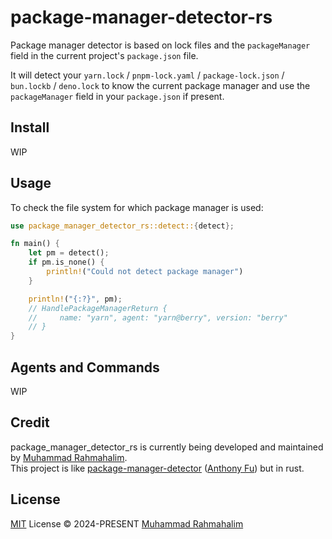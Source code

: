 # package-manager-detector-rs

[//]: # ([![npm version][npm-version-src]][npm-version-href])

[//]: # ([![npm downloads][npm-downloads-src]][npm-downloads-href])

[//]: # ([![JSDocs][jsdocs-src]][jsdocs-href])

[//]: # ([![License][license-src]][license-href])

Package manager detector is based on lock files and the `packageManager` field in the current project's `package.json`
file.

It will detect your `yarn.lock` / `pnpm-lock.yaml` / `package-lock.json` / `bun.lockb` / `deno.lock` to know the current
package manager and use the `packageManager` field in your `package.json` if present.

## Install

WIP

[//]: # (```sh)

[//]: # (# pnpm)

[//]: # (pnpm add package-manager-detector)

[//]: # ()

[//]: # (# npm)

[//]: # (npm i package-manager-detector)

[//]: # ()

[//]: # (# yarn)

[//]: # (yarn add package-manager-detector)

[//]: # (```)

## Usage

To check the file system for which package manager is used:

```rust
use package_manager_detector_rs::detect::{detect};

fn main() {
    let pm = detect();
    if pm.is_none() {
        println!("Could not detect package manager")
    }

    println!("{:?}", pm);
    // HandlePackageManagerReturn { 
    //     name: "yarn", agent: "yarn@berry", version: "berry"
    // }
}
```

## Agents and Commands

WIP

[//]: # (This package includes package manager agents and their corresponding commands for:)

[//]: # ()

[//]: # (- `'agent'` - run the package manager with no arguments)

[//]: # (- `'install'` - install dependencies)

[//]: # (- `'frozen'` - install dependencies using frozen lockfile)

[//]: # (- `'add'` - add dependencies)

[//]: # (- `'uninstall'` - remove dependencies)

[//]: # (- `'global'` - install global packages)

[//]: # (- `'global_uninstall'` - remove global packages)

[//]: # (- `'upgrade'` - upgrade dependencies)

[//]: # (- `'upgrade-interactive'` - upgrade dependencies interactively: not available for `npm` and `bun`)

[//]: # (- `'execute'` - download & execute binary scripts)

[//]: # (- `'execute-local'` - execute binary scripts &#40;from package locally installed&#41;)

[//]: # (- `'run'` - run `package.json` scripts)

[//]: # ()

[//]: # (### Using Agents and Commands)

[//]: # ()

[//]: # (A `resolve_command` function is provided to resolve the command for a specific agent.)

[//]: # ()

[//]: # (```ts)

[//]: # (import { resolve_command } from 'package-manager-detector/commands')

[//]: # (import { detect } from 'package-manager-detector/detect')

[//]: # ()

[//]: # (const pm = await detect&#40;&#41;)

[//]: # (if &#40;!pm&#41;)

[//]: # (  throw new Error&#40;'Could not detect package manager'&#41;)

[//]: # ()

[//]: # (const { command, args } = resolve_command&#40;pm.agent, 'add', ['@antfu/ni']&#41; // { command: 'pnpm', args: ['add', '@antfu/ni'] })

[//]: # (console.log&#40;`Detected the ${pm.agent} package manager. You can run a install with ${command} ${args.join&#40;' '&#41;}`&#41;)

[//]: # (```)

## Credit

package_manager_detector_rs is currently being developed and maintained
by [Muhammad Rahmahalim](https://github.com/oxwazz).<br>
This project is
like [package-manager-detector](https://github.com/antfu-collective/package-manager-detector) ([Anthony Fu](https://github.com/antfu))
but in rust.

## License

[MIT](./LICENSE) License © 2024-PRESENT [Muhammad Rahmahalim](https://github.com/oxwazz)

[//]: # (<!-- Badges -->)

[//]: # ()

[//]: # ([npm-version-src]: https://img.shields.io/npm/v/package-manager-detector?style=flat&colorA=18181B&colorB=F0DB4F)

[//]: # ([npm-version-href]: https://npmjs.com/package/package-manager-detector)

[//]: # ([npm-downloads-src]: https://img.shields.io/npm/dm/package-manager-detector?style=flat&colorA=18181B&colorB=F0DB4F)

[//]: # ([npm-downloads-href]: https://npmjs.com/package/package-manager-detector)

[//]: # ([jsdocs-src]: https://img.shields.io/badge/jsdocs-reference-080f12?style=flat&colorA=18181B&colorB=F0DB4F)

[//]: # ([jsdocs-href]: https://www.jsdocs.io/package/package-manager-detector)

[//]: # ([license-src]: https://img.shields.io/github/license/antfu-collective/package-manager-detector.svg?style=flat&colorA=18181B&colorB=F0DB4F)

[//]: # ([license-href]: https://github.com/antfu-collective/package-manager-detector/blob/main/LICENSE)
